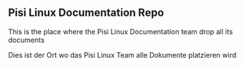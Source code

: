 Pisi Linux Documentation Repo
---------------------------

This is the place where the Pisi Linux Documentation team drop all its documents

Dies ist der Ort wo das Pisi Linux Team alle Dokumente platzieren wird